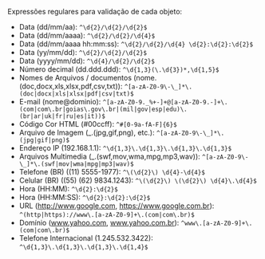 Expressões regulares para validação de cada objeto:

- Data (dd/mm/aa): `^\d{2}/\d{2}/\d{2}$`
- Data (dd/mm/aaaa): `^\d{2}/\d{2}/\d{4}$`
- Data (dd/mm/aaaa hh:mm:ss): `^\d{2}/\d{2}/\d{4} \d{2}:\d{2}:\d{2}$`
- Data (yy/mm/dd): `^\d{2}/\d{2}/\d{2}$`
- Data (yyyy/mm/dd): `^\d{4}/\d{2}/\d{2}$`
- Número decimal (dd.ddd.ddd): `^\d{1,3}(\.\d{3})*,\d{1,5}$`
- Nomes de Arquivos / documentos (nome.(doc,docx,xls,xlsx,pdf,csv,txt)): `^[a-zA-Z0-9\-\_]*\.(doc|docx|xls|xlsx|pdf|csv|txt)$`
- E-mail (nome@dominio): `^[a-zA-Z0-9._%+-]+@[a-zA-Z0-9.-]+\.(com|com\.br|goias\.gov\.br|(mil|gov|esp|edu)\.(br|ar|uk|fr|ru|es|it))$`
- Código Cor HTML (#00ccff): `^#[0-9a-fA-F]{6}$`
- Arquivo de Imagem (\_.(jpg,gif,png), etc.): `^[a-zA-Z0-9\-\_]*\.(jpg|gif|png)$`
- Endereço IP (192.168.1.1): `^\d{1,3}\.\d{1,3}\.\d{1,3}\.\d{1,3}$`
- Arquivos Multimedia (\_.(swf,mov,wma,mpg,mp3,wav)): `^[a-zA-Z0-9\-\_]*\.(swf|mov|wma|mpg|mp3|wav)$`
- Telefone (BR) ((11) 5555-1977): `^\(\d{2}\) \d{4}-\d{4}$`
- Celular (BR) ((55) (62) 9834.1243): `^\(\d{2}\) \(\d{2}\) \d{4}\.\d{4}$`
- Hora (HH:MM): `^\d{2}:\d{2}$`
- Hora (HH:MM:SS): `^\d{2}:\d{2}:\d{2}$`
- URL (http://www.google.com, https://www.google.com.br): `^(http|https)://www\.[a-zA-Z0-9]+\.(com|com\.br)$`
- Domínio (www.yahoo.com, www.yahoo.com.br): `^www\.[a-zA-Z0-9]+\.(com|com\.br)$`
- Telefone Internacional (1.245.532.3422): `^\d{1,3}\.\d{1,3}\.\d{1,3}\.\d{1,4}$`
